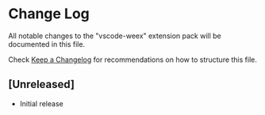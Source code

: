 # Change Log
All notable changes to the "vscode-weex" extension pack will be documented in this file.

Check [Keep a Changelog](http://keepachangelog.com/) for recommendations on how to structure this file.

## [Unreleased]
- Initial release
